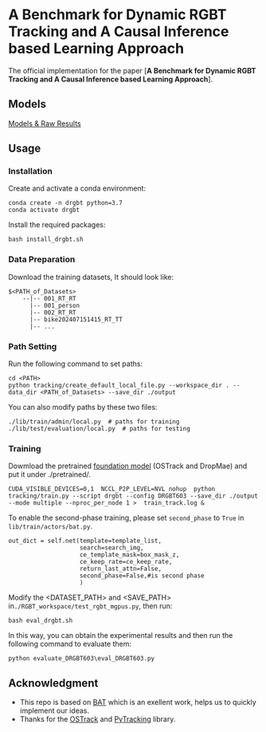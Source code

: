 # A Benchmark for Dynamic RGBT Tracking and A Causal Inference based Learning Approach
The official implementation for the paper [**A Benchmark for Dynamic RGBT Tracking and A Causal Inference based Learning Approach**].



## Models

[Models & Raw Results](https://www.kaggle.com/datasets/zhaodongding/drgbt603-results/data)



## Usage
### Installation
Create and activate a conda environment:
```
conda create -n drgbt python=3.7
conda activate drgbt
```
Install the required packages:
```
bash install_drgbt.sh
```

### Data Preparation
Download the training datasets, It should look like:
```
$<PATH_of_Datasets>
    --|-- 001_RT_RT
      |-- 001_person
      |-- 002_RT_RT
      |-- bike202407151415_RT_TT
      |-- ...
```

### Path Setting
Run the following command to set paths:
```
cd <PATH>
python tracking/create_default_local_file.py --workspace_dir . --data_dir <PATH_of_Datasets> --save_dir ./output
```
You can also modify paths by these two files:
```
./lib/train/admin/local.py  # paths for training
./lib/test/evaluation/local.py  # paths for testing
```

### Training
Dowmload the pretrained [foundation model](https://www.kaggle.com/datasets/zhaodongding/drgbt603-results/data) (OSTrack and DropMae)
and put it under ./pretrained/.
```
CUDA_VISIBLE_DEVICES=0,1  NCCL_P2P_LEVEL=NVL nohup  python tracking/train.py --script drgbt --config DRGBT603 --save_dir ./output --mode multiple --nproc_per_node 1 >  train_track.log &
```
To enable the second-phase training, please set `second_phase` to `True` in `lib/train/actors/bat.py`.
```
out_dict = self.net(template=template_list,
                    search=search_img,
                    ce_template_mask=box_mask_z,
                    ce_keep_rate=ce_keep_rate,
                    return_last_attn=False,
                    second_phase=False,#is second phase
                    )
```

Modify the <DATASET_PATH> and <SAVE_PATH> in```./RGBT_workspace/test_rgbt_mgpus.py```, then run:
```
bash eval_drgbt.sh
```
In this way, you can obtain the experimental results and then run the following command to evaluate them:
```
python evaluate_DRGBT603\eval_DRGBT603.py
```

## Acknowledgment
- This repo is based on [BAT](https://github.com/SparkTempest/BAT) which is an exellent work, helps us to quickly implement our ideas.
- Thanks for the [OSTrack](https://github.com/botaoye/OSTrack) and [PyTracking](https://github.com/visionml/pytracking) library.

